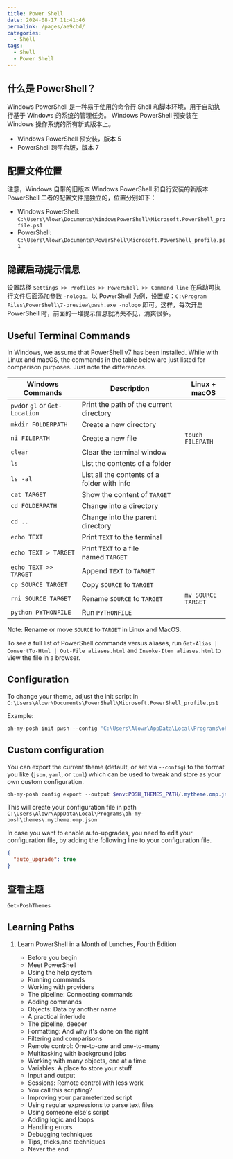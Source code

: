 ```yaml
---
title: Power Shell
date: 2024-08-17 11:41:46
permalink: /pages/ae9cbd/
categories: 
  - Shell
tags: 
  - Shell
  - Power Shell
---
```


## 什么是 PowerShell？

Windows PowerShell 是一种易于使用的命令行 Shell 和脚本环境，用于自动执行基于 Windows 的系统的管理任务。 Windows PowerShell 预安装在 Windows 操作系统的所有新式版本上。

- Windows PowerShell 预安装，版本 5
- PowerShell 跨平台版，版本 7

## 配置文件位置

注意，Windows 自带的旧版本 Windows PowerShell 和自行安装的新版本 PowerShell 二者的配置文件是独立的，位置分别如下：

- Windows PowerShell: `C:\Users\Alowr\Documents\WindowsPowerShell\Microsoft.PowerShell_profile.ps1`
- PowerShell: `C:\Users\Alowr\Documents\PowerShell\Microsoft.PowerShell_profile.ps1`

## 隐藏启动提示信息

设置路径 `Settings >> Profiles >> PowerShell >> Command line` 在启动可执行文件后面添加参数 `-nologo`。以 PowerShell 为例，设置成：`C:\Program Files\PowerShell\7-preview\pwsh.exe -nologo` 即可。这样，每次开启 PowerShell 时，前面的一堆提示信息就消失不见，清爽很多。

## Useful Terminal Commands

In Windows, we assume that PowerShell v7 has been installed. While with Linux and macOS, the commands in the table below are just listed for comparison purposes. Just note the differences.

| Windows Commands               | Description                                 | Linux + macOS      |
| ------------------------------ | ------------------------------------------- | ------------------ |
| `pwd`or `gl` or `Get-Location` | Print the path of the current directory     |                    |
| `mkdir FOLDERPATH`             | Create a new directory                      |                    |
| `ni FILEPATH`                  | Create a new file                           | `touch FILEPATH`   |
| `clear`                        | Clear the terminal window                   |                    |
| `ls`                           | List the contents of a folder               |                    |
| `ls -al`                       | List all the contents of a folder with info |                    |
| `cat TARGET`                   | Show the content of `TARGET`                |                    |
| `cd FOLDERPATH`                | Change into a directory                     |                    |
| `cd ..`                        | Change into the parent directory            |                    |
| `echo TEXT`                    | Print `TEXT` to the terminal                |                    |
| `echo TEXT > TARGET`           | Print `TEXT` to a file named `TARGET`       |                    |
| `echo TEXT >> TARGET`          | Append `TEXT` to `TARGET`                   |                    |
| `cp SOURCE TARGET`             | Copy `SOURCE` to `TARGET`                   |                    |
| `rni SOURCE TARGET`            | Rename `SOURCE` to `TARGET`                 | `mv SOURCE TARGET` |
| `python PYTHONFILE`            | Run `PYTHONFILE`                            |                    |

Note: Rename or move `SOURCE` to `TARGET` in Linux and MacOS.

To see a full list of PowerShell commands versus aliases, run `Get-Alias | ConvertTo-Html | Out-File aliases.html` and `Invoke-Item aliases.html` to view the file in a browser.

## Configuration

To change your theme, adjust the init script in `C:\Users\Alowr\Documents\PowerShell\Microsoft.PowerShell_profile.ps1`

Example:

```ps1
oh-my-posh init pwsh --config 'C:\Users\Alowr\AppData\Local\Programs\oh-my-posh\themes\jandedobbeleer.omp.json' | Invoke-Expression
```

## Custom configuration

You can export the current theme (default, or set via `--config`) to the format you like (`json`, `yaml`, or `toml`) which can be used to tweak and store as your own custom configuration.

```ps1
oh-my-posh config export --output $env:POSH_THEMES_PATH/.mytheme.omp.json
```

This will create your configuration file in path `C:\Users\Alowr\AppData\Local\Programs\oh-my-posh\themes\.mytheme.omp.json`

In case you want to enable auto-upgrades, you need to edit your configuration file, by adding the following line to your configuration file.

```json
{
  "auto_upgrade": true
}
```

## 查看主题

```ps1
Get-PoshThemes
```

## Learning Paths

1. Learn PowerShell in a Month of Lunches, Fourth Edition

   - Before you begin
   - Meet PowerShell
   - Using the help system
   - Running commands
   - Working with providers
   - The pipeline: Connecting commands
   - Adding commands
   - Objects: Data by another name
   - A practical interlude
   - The pipeline, deeper
   - Formatting: And why it's done on the right
   - Filtering and comparisons
   - Remote control: One-to-one and one-to-many
   - Multitasking with background jobs
   - Working with many objects, one at a time
   - Variables: A place to store your stuff
   - Input and output
   - Sessions: Remote control with less work
   - You call this scripting?
   - Improving your parameterized script
   - Using regular expressions to parse text files
   - Using someone else's script
   - Adding logic and loops
   - Handling errors
   - Debugging techniques
   - Tips, tricks,and techniques
   - Never the end
